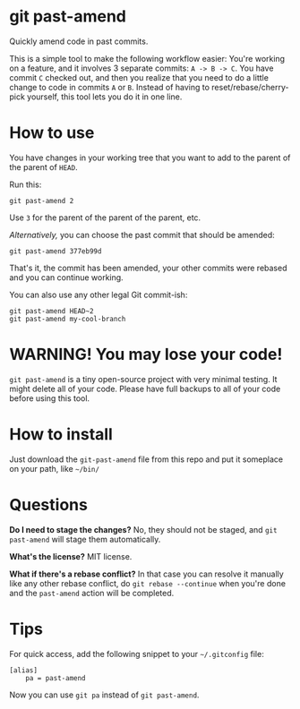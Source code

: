 # git past-amend #

Quickly amend code in past commits.

This is a simple tool to make the following workflow easier: You're working on a feature, and it involves 3 separate commits: `A -> B -> C`. You have commit `C` checked out, and then you realize that you need to do a little change to code in commits `A` or `B`. Instead of having to reset/rebase/cherry-pick yourself, this tool lets you do it in one line.


# How to use #

You have changes in your working tree that you want to add to the parent of the parent of `HEAD`.

Run this: 

    git past-amend 2
    
Use `3` for the parent of the parent of the parent, etc.

*Alternatively,* you can choose the past commit that should be amended:

    git past-amend 377eb99d

That's it, the commit has been amended, your other commits were rebased and you can continue working.

You can also use any other legal Git commit-ish:

    git past-amend HEAD~2
    git past-amend my-cool-branch

# WARNING! You may lose your code! #

`git past-amend` is a tiny open-source project with very minimal testing. It might delete all of your code. Please have full backups to all of your code before using this tool.


# How to install #

Just download the `git-past-amend` file from this repo and put it someplace on your path, like `~/bin/`


# Questions #

**Do I need to stage the changes?** No, they should not be staged, and `git past-amend` will stage them automatically.

**What's the license?** MIT license.

**What if there's a rebase conflict?** In that case you can resolve it manually like any other rebase conflict, do `git rebase --continue` when you're done and the `past-amend` action will be completed.


# Tips #

For quick access, add the following snippet to your `~/.gitconfig` file:

    [alias]
        pa = past-amend
        
Now you can use `git pa` instead of `git past-amend`.
